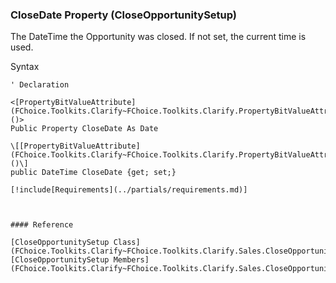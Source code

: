﻿### CloseDate Property (CloseOpportunitySetup)

The DateTime the Opportunity was closed. If not set, the current time is used.

Syntax

```vbnet
' Declaration

<[PropertyBitValueAttribute](FChoice.Toolkits.Clarify~FChoice.Toolkits.Clarify.PropertyBitValueAttribute.md)()>
Public Property CloseDate As Date

\[[PropertyBitValueAttribute](FChoice.Toolkits.Clarify~FChoice.Toolkits.Clarify.PropertyBitValueAttribute.md)()\]
public DateTime CloseDate {get; set;}

[!include[Requirements](../partials/requirements.md)]



#### Reference

[CloseOpportunitySetup Class](FChoice.Toolkits.Clarify~FChoice.Toolkits.Clarify.Sales.CloseOpportunitySetup.md)  
[CloseOpportunitySetup Members](FChoice.Toolkits.Clarify~FChoice.Toolkits.Clarify.Sales.CloseOpportunitySetup_members.md)